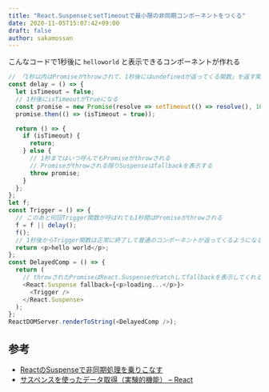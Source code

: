 ```yaml
---
title: "React.SuspenseとsetTimeoutで最小限の非同期コンポーネントをつくる"
date: 2020-11-05T15:07:42+09:00
draft: false
author: sakamossan
---
```


こんなコードで1秒後に `helloworld` と表示できるコンポーネントが作れる

```ts
// 「1秒以内はPromiseがthrowされて、1秒後にはundefinedが返ってくる関数」を返す関数
const delay = () => {
  let isTimeout = false;
  // 1秒後にisTimeoutがTrueになる
  const promise = new Promise(resolve => setTimeout(() => resolve(), 1000));
  promise.then(() => (isTimeout = true));

  return () => {
    if (isTimeout) {
      return;
    } else {
      // 1秒まではいつ呼んでもPromiseがthrowされる
      // Promiseがthrowされる限りSuspenseはfallbackを表示する
      throw promise;
    }
  };
};
let f;
const Trigger = () => {
  // このあと何回Trigger関数が呼ばれても1秒間はPromiseがthrowされる
  f = f || delay();
  f();
  // 1秒後からTrigger関数は正常に終了して普通のコンポーネントが返ってくるようになる
  return <p>hello world</p>;
};
const DelayedComp = () => {
  return (
    // throwされたPromiseはReact.Suspenseがcatchしてfallbackを表示してくれる
    <React.Suspense fallback={<p>loading...</p>}>
      <Trigger />
    </React.Suspense>
  );
};
ReactDOMServer.renderToString(<DelayedComp />);
```

## 参考

- [ReactのSuspenseで非同期処理を乗りこなす](https://sbfl.net/blog/2020/02/10/react-suspense-async/)
- [サスペンスを使ったデータ取得（実験的機能） – React](https://ja.reactjs.org/docs/concurrent-mode-suspense.html)
